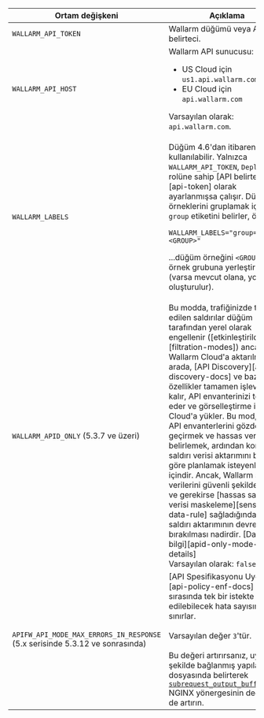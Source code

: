 Ortam değişkeni | Açıklama| Gerekli
--- | ---- | ----
`WALLARM_API_TOKEN` | Wallarm düğümü veya API belirteci. | Evet
`WALLARM_API_HOST` | Wallarm API sunucusu:<ul><li>US Cloud için `us1.api.wallarm.com`</li><li>EU Cloud için `api.wallarm.com`</li></ul>Varsayılan olarak: `api.wallarm.com`. | Hayır
`WALLARM_LABELS` | <p>Düğüm 4.6'dan itibaren kullanılabilir. Yalnızca `WALLARM_API_TOKEN`, `Deploy` rolüne sahip [API belirteci][api-token] olarak ayarlanmışsa çalışır. Düğüm örneklerini gruplamak için `group` etiketini belirler, örneğin:</p> <p>`WALLARM_LABELS="group=<GROUP>"`</p> <p>...düğüm örneğini `<GROUP>` örnek grubuna yerleştirir (varsa mevcut olana, yoksa oluşturulur).</p> | Evet (API belirteçleri için)
`WALLARM_APID_ONLY` (5.3.7 ve üzeri) | Bu modda, trafiğinizde tespit edilen saldırılar düğüm tarafından yerel olarak engellenir ([etkinleştirildiyse][filtration-modes]) ancak Wallarm Cloud'a aktarılmaz. Bu arada, [API Discovery][api-discovery-docs] ve bazı diğer özellikler tamamen işlevsel kalır, API envanterinizi tespit eder ve görselleştirme için Cloud'a yükler. Bu mod, önce API envanterlerini gözden geçirmek ve hassas verileri belirlemek, ardından kontrollü saldırı verisi aktarımını buna göre planlamak isteyenler içindir. Ancak, Wallarm saldırı verilerini güvenli şekilde işler ve gerekirse [hassas saldırı verisi maskeleme][sensitive-data-rule] sağladığından, saldırı aktarımının devre dışı bırakılması nadirdir. [Daha fazla bilgi][apid-only-mode-details]<br>Varsayılan olarak: `false`. | Hayır
`APIFW_API_MODE_MAX_ERRORS_IN_RESPONSE` (5.x serisinde 5.3.12 ve sonrasında) | [API Spesifikasyonu Uygulama][api-policy-enf-docs] sırasında tek bir istekte tespit edilebilecek hata sayısını sınırlar.<br><br>Varsayılan değer `3`'tür.<br><br>Bu değeri artırırsanız, uygun şekilde bağlanmış yapılandırma dosyasında belirterek [`subrequest_output_buffer_size`](https://nginx.org/en/docs/http/ngx_http_core_module.html#subrequest_output_buffer_size) NGINX yönergesinin değerini de artırın. | Hayır